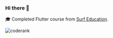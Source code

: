 ### Hi there 👋

🎓 Completed Flutter course from [Surf Education](https://education.surf.ru/).

![coderank](https://cr-ss-service.azurewebsites.net/api/ScreenShot?widget=summary&username=konoshenko)

<!--
**Konoshenko/Konoshenko** is a ✨ _special_ ✨ repository because its `README.md` (this file) appears on your GitHub profile.

Here are some ideas to get you started:

- 🔭 I’m currently working on ...
- 🌱 I’m currently learning ...
- 👯 I’m looking to collaborate on ...
- 🤔 I’m looking for help with ...
- 💬 Ask me about ...
- 📫 How to reach me: ...
- 😄 Pronouns: ...
- ⚡ Fun fact: ...
-->
